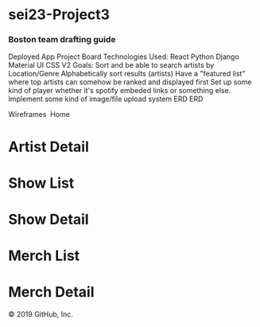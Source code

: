 <h1>sei23-Project3</h1>
<h3>Boston  team drafting guide</h3>

Deployed App
Project Board
Technologies Used:
React
Python
Django
Material UI
CSS
V2 Goals:
Sort and be able to search artists by Location/Genre
Alphabetically sort results (artists)
Have a "featured list" where top artists can somehow be ranked and displayed first
Set up some kind of player whether it's spotify embeded links or something else.
Implement some kind of image/file upload system
ERD
ERD

Wireframes
<img src=""/>
Home

<h1>Artist Detail</h1>

<h1>Show List</h1>

<h1>Show Detail</h1>

<h1>Merch List</h1>

<h1>Merch Detail</h1>

© 2019 GitHub, Inc.